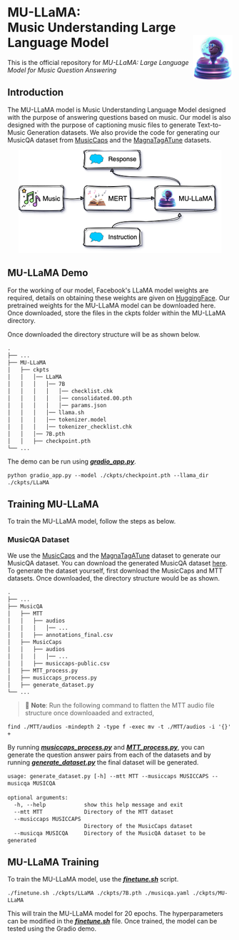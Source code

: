 <div>
  <h1>
    MU-LLaMA: <br>Music Understanding Large Language Model
    <img src="MU-LLaMA.png" height=100px align="right"/>
  </h1>
</div>

This is the official repository for *MU-LLaMA: Large Language Model for Music Question Answering*

## Introduction
The MU-LLaMA model is Music Understanding Language Model designed with the purpose of answering questions based on music. Our model is also designed with the purpose of captioning music files to generate Text-to-Music Generation datasets. We also provide the code for generating our MusicQA dataset from [MusicCaps](https://www.kaggle.com/datasets/googleai/musiccaps) and the [MagnaTagATune](https://mirg.city.ac.uk/codeapps/the-magnatagatune-dataset) datasets.

<p align="center">
  <img src="./assets/MU-LLaMA.png">
</p>

## MU-LLaMA Demo

For the working of our model, Facebook's LLaMA model weights are required, details on obtaining these weights are given on [HuggingFace](https://huggingface.co/docs/transformers/main/model_doc/llama). Our pretrained weights for the MU-LLaMA model can be downloaded here. Once downloaded, store the files in the ckpts folder within the MU-LLaMA directory. 

Once downloaded the directory structure will be as shown below.
```
.
├── ...
├── MU-LLaMA                
│   ├── ckpts
│   │   │── LLaMA
│   │   │   │── 7B
│   │   │   │   │── checklist.chk
│   │   │   │   │── consolidated.00.pth
│   │   │   │   │── params.json
│   │   │   │── llama.sh
│   │   │   │── tokenizer.model
│   │   │   │── tokenizer_checklist.chk
│   │   │── 7B.pth
│   │   ├── checkpoint.pth
└── ...
```

The demo can be run using [***gradio_app.py***](./MU-LLaMA/gradio_app.py).
```
python gradio_app.py --model ./ckpts/checkpoint.pth --llama_dir ./ckpts/LLaMA
```

## Training MU-LLaMA

To train the MU-LLaMA model, follow the steps as below.

### MusicQA Dataset

We use the [MusicCaps](https://www.kaggle.com/datasets/googleai/musiccaps) and the [MagnaTagATune](https://mirg.city.ac.uk/codeapps/the-magnatagatune-dataset) dataset to generate our MusicQA dataset. You can download the generated MusicQA dataset [here](./). To generate the dataset yourself, first download the MusicCaps and MTT datasets. Once downloaded, the directory structure would be as shown.

```
.
├── ...
├── MusicQA                
│   ├── MTT
│   │   ├── audios
│   │   │   │── ...
│   │   ├── annotations_final.csv
│   ├── MusicCaps
│   │   ├── audios
│   │   │   │── ...
│   │   ├── musiccaps-public.csv
│   ├── MTT_process.py
│   ├── musiccaps_process.py
│   ├── generate_dataset.py
└── ...
```

 
> &#128221; **Note**:
> Run the following command to flatten the MTT audio file structure once downloaaded and extracted,
```
find ./MTT/audios -mindepth 2 -type f -exec mv -t ./MTT/audios -i '{}' +
```


By running [***musiccaps_process.py***](./MusicQA/musiccaps_process.py) and [***MTT_process.py***](./MusicQA/MTT_process.py), you can generate the question answer pairs from each of the datasets and by running [***generate_dataset.py***](./MusicQA/generate_dataset.py) the final dataset will be generated.

```
usage: generate_dataset.py [-h] --mtt MTT --musiccaps MUSICCAPS --musicqa MUSICQA

optional arguments:
  -h, --help            show this help message and exit
  --mtt MTT             Directory of the MTT dataset
  --musiccaps MUSICCAPS
                        Directory of the MusicCaps dataset
  --musicqa MUSICQA     Directory of the MusicQA dataset to be generated
```

## MU-LLaMA Training

To train the MU-LLaMA model, use the [***finetune.sh***](./MU-LLaMA/finetune.sh) script.
```
./finetune.sh ./ckpts/LLaMA ./ckpts/7B.pth ./musicqa.yaml ./ckpts/MU-LLaMA
```

This will train the MU-LLaMA model for 20 epochs. The hyperparameters can be modified in the [***finetune.sh***](./MU-LLaMA/finetune.sh) file. Once trained, the model can be tested using the Gradio demo.
